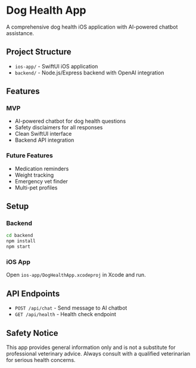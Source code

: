 # Dog Health App

A comprehensive dog health iOS application with AI-powered chatbot assistance.

## Project Structure

- `ios-app/` - SwiftUI iOS application
- `backend/` - Node.js/Express backend with OpenAI integration

## Features

### MVP
- AI-powered chatbot for dog health questions
- Safety disclaimers for all responses
- Clean SwiftUI interface
- Backend API integration

### Future Features
- Medication reminders
- Weight tracking
- Emergency vet finder
- Multi-pet profiles

## Setup

### Backend
```bash
cd backend
npm install
npm start
```

### iOS App
Open `ios-app/DogHealthApp.xcodeproj` in Xcode and run.

## API Endpoints

- `POST /api/chat` - Send message to AI chatbot
- `GET /api/health` - Health check endpoint

## Safety Notice

This app provides general information only and is not a substitute for professional veterinary advice. Always consult with a qualified veterinarian for serious health concerns.
